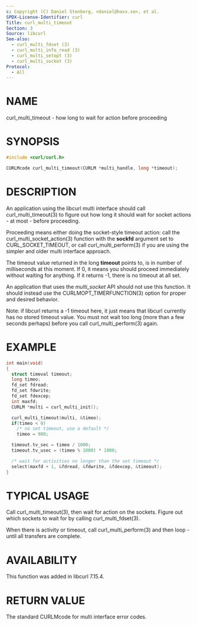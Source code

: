 ```yaml
---
c: Copyright (C) Daniel Stenberg, <daniel@haxx.se>, et al.
SPDX-License-Identifier: curl
Title: curl_multi_timeout
Section: 3
Source: libcurl
See-also:
  - curl_multi_fdset (3)
  - curl_multi_info_read (3)
  - curl_multi_setopt (3)
  - curl_multi_socket (3)
Protocol:
  - All
---
```


# NAME

curl_multi_timeout - how long to wait for action before proceeding

# SYNOPSIS

~~~c
#include <curl/curl.h>

CURLMcode curl_multi_timeout(CURLM *multi_handle, long *timeout);
~~~

# DESCRIPTION

An application using the libcurl multi interface should call
curl_multi_timeout(3) to figure out how long it should wait for socket
actions - at most - before proceeding.

Proceeding means either doing the socket-style timeout action: call the
curl_multi_socket_action(3) function with the **sockfd** argument set
to CURL_SOCKET_TIMEOUT, or call curl_multi_perform(3) if you are using
the simpler and older multi interface approach.

The timeout value returned in the long **timeout** points to, is in number
of milliseconds at this moment. If 0, it means you should proceed immediately
without waiting for anything. If it returns -1, there is no timeout at all set.

An application that uses the *multi_socket* API should not use this function.
It should instead use the CURLMOPT_TIMERFUNCTION(3) option for proper and
desired behavior.

Note: if libcurl returns a -1 timeout here, it just means that libcurl
currently has no stored timeout value. You must not wait too long (more than a
few seconds perhaps) before you call curl_multi_perform(3) again.

# EXAMPLE

~~~c
int main(void)
{
  struct timeval timeout;
  long timeo;
  fd_set fdread;
  fd_set fdwrite;
  fd_set fdexcep;
  int maxfd;
  CURLM *multi = curl_multi_init();

  curl_multi_timeout(multi, &timeo);
  if(timeo < 0)
    /* no set timeout, use a default */
    timeo = 980;

  timeout.tv_sec = timeo / 1000;
  timeout.tv_usec = (timeo % 1000) * 1000;

  /* wait for activities no longer than the set timeout */
  select(maxfd + 1, &fdread, &fdwrite, &fdexcep, &timeout);
}
~~~

# TYPICAL USAGE

Call curl_multi_timeout(3), then wait for action on the sockets. Figure
out which sockets to wait for by calling curl_multi_fdset(3).

When there is activity or timeout, call curl_multi_perform(3) and then
loop - until all transfers are complete.

# AVAILABILITY

This function was added in libcurl 7.15.4.

# RETURN VALUE

The standard CURLMcode for multi interface error codes.
